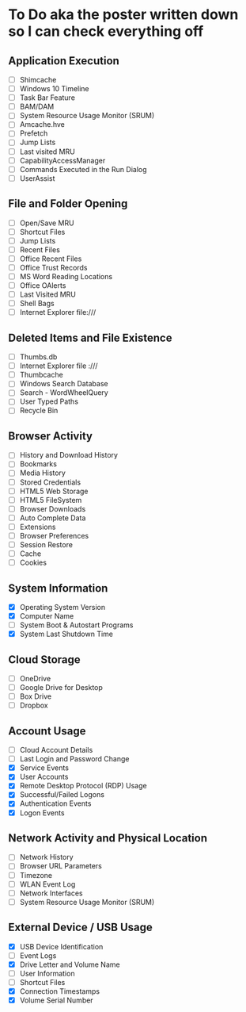 # To Do aka the poster written down so I can check everything off

## Application Execution
- [ ] Shimcache 
- [ ] Windows 10 Timeline 
- [ ] Task Bar Feature 
- [ ] BAM/DAM 
- [ ] System Resource Usage Monitor (SRUM) 
- [ ] Amcache.hve 
- [ ] Prefetch 
- [ ] Jump Lists 
- [ ] Last visited MRU 
- [ ] CapabilityAccessManager 
- [ ] Commands Executed in the Run Dialog 
- [ ] UserAssist 

## File and Folder Opening
- [ ] Open/Save MRU 
- [ ] Shortcut Files 
- [ ] Jump Lists 
- [ ] Recent Files 
- [ ] Office Recent Files 
- [ ] Office Trust Records 
- [ ] MS Word Reading Locations 
- [ ] Office OAlerts 
- [ ] Last Visited MRU 
- [ ] Shell Bags 
- [ ] Internet Explorer file:/// 

## Deleted Items and File Existence
- [ ] Thumbs.db 
- [ ] Internet Explorer file :/// 
- [ ] Thumbcache 
- [ ] Windows Search Database 
- [ ] Search - WordWheelQuery 
- [ ] User Typed Paths 
- [ ] Recycle Bin 

## Browser Activity
- [ ] History and Download History 
- [ ] Bookmarks 
- [ ] Media History 
- [ ] Stored Credentials 
- [ ] HTML5 Web Storage 
- [ ] HTML5 FileSystem 
- [ ] Browser Downloads 
- [ ] Auto Complete Data 
- [ ] Extensions 
- [ ] Browser Preferences 
- [ ] Session Restore 
- [ ] Cache 
- [ ] Cookies 

## System Information
- [x] Operating System Version 
- [x] Computer Name
- [ ] System Boot & Autostart Programs 
- [x] System Last Shutdown Time

## Cloud Storage
- [ ] OneDrive 
- [ ] Google Drive for Desktop 
- [ ] Box Drive 
- [ ] Dropbox 

## Account Usage
- [ ] Cloud Account Details 
- [ ] Last Login and Password Change 
- [x] Service Events 
- [x] User Accounts 
- [x] Remote Desktop Protocol (RDP) Usage 
- [x] Successful/Failed Logons
- [x] Authentication Events
- [x] Logon Events

## Network Activity and Physical Location
- [ ] Network History 
- [ ] Browser URL Parameters 
- [ ] Timezone 
- [ ] WLAN Event Log 
- [ ] Network Interfaces 
- [ ] System Resource Usage Monitor (SRUM) 

## External Device / USB Usage
- [x] USB Device Identification
- [ ] Event Logs 
- [x] Drive Letter and Volume Name
- [ ] User Information 
- [ ] Shortcut Files 
- [x] Connection Timestamps
- [x] Volume Serial Number